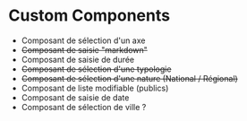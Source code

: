 # Custom Components

- Composant de sélection d'un axe
- ~~Composant de saisie "markdown"~~
- Composant de saisie de durée
- ~~Composant de sélection d'une typologie~~
- ~~Composant de sélection d'une nature (National / Régional)~~
- Composant de liste modifiable (publics)
- Composant de saisie de date
- Composant de sélection de ville ?

